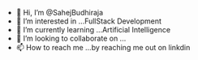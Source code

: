 - 👋 Hi, I’m @SahejBudhiraja
- 👀 I’m interested in ...FullStack Development
- 🌱 I’m currently learning ...Artificial Intelligence
- 💞️ I’m looking to collaborate on ...
- 📫 How to reach me ...by reaching me out on linkdin

<!---
SahejBudhiraja/SahejBudhiraja is a ✨ special ✨ repository because its `README.md` (this file) appears on your GitHub profile.
You can click the Preview link to take a look at your changes.
--->
